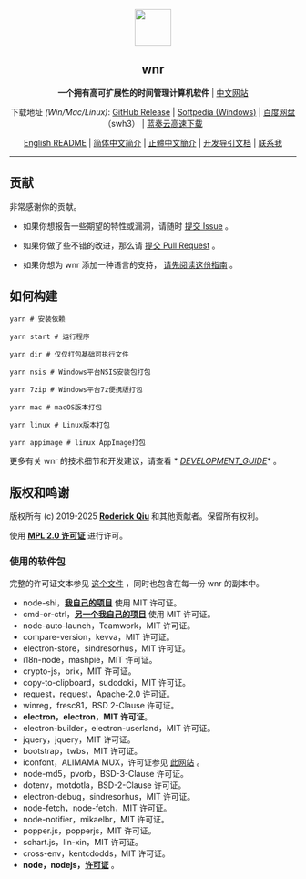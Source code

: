 <p align="center"><img src="https://i.loli.net/2020/01/27/bOvLlYmT7dQFRjr.png"
        width="64px" /></p>

<h2 align="center">wnr</h2>

<p align="center">
    <b>一个拥有高可扩展性的时间管理计算机软件</b> | <a href="https://getwnr.com/">中文网站</a>
</p>

<p align="center">
    下载地址 <i>(Win/Mac/Linux)</i>: <a href="https://github.com/RoderickQiu/wnr/releases">GitHub Release</a> | <a
        href="https://www.softpedia.com/get/Desktop-Enhancements/Clocks-Time-Management/wnr.shtml">Softpedia
        (Windows)</a> | <a href="https://pan.baidu.com/s/1PDpnEkf-zKQKQIhUTO0ubQ">百度网盘</a>（swh3） | <a href="https://scris.lanzoui.com/b01n0tb4j">蓝奏云高速下载</a>
</p>

<p align="center">
    <a href="https://github.com/RoderickQiu/wnr/blob/master/README.md">English README</a> | <a href="https://github.com/RoderickQiu/wnr/blob/master/README.zh-CN.md">简体中文简介</a> | <a href="https://github.com/RoderickQiu/wnr/blob/master/README.zh-TW.md">正體中文簡介</a> | <a href="https://github.com/RoderickQiu/wnr/blob/master/DEVELOPMENT_GUIDE.md">开发导引文档</a> | <a href="mailto:scrisqiu@hotmail.com">联系我</a>
</p>

---

## 贡献

非常感谢你的贡献。

- 如果你想报告一些期望的特性或漏洞，请随时 [提交 Issue](https://github.com/RoderickQiu/wnr/issues/new) 。

- 如果你做了些不错的改进，那么请 [提交 Pull Request](https://github.com/RoderickQiu/wnr/pulls) 。

- 如果你想为 wnr
  添加一种语言的支持， [请先阅读这份指南](https://github.com/RoderickQiu/wnr/blob/master/locales/README.md) 。

## 如何构建

```shell
yarn # 安装依赖

yarn start # 运行程序

yarn dir # 仅仅打包基础可执行文件

yarn nsis # Windows平台NSIS安装包打包

yarn 7zip # Windows平台7z便携版打包

yarn mac # macOS版本打包

yarn linux # Linux版本打包

yarn appimage # linux AppImage打包
```

更多有关 wnr 的技术细节和开发建议，请查看 *
*[DEVELOPMENT_GUIDE](https://github.com/RoderickQiu/wnr/blob/master/DEVELOPMENT_GUIDE.md)** 。

## 版权和鸣谢

版权所有 (c) 2019-2025 **[Roderick Qiu](https://r-q.name)** 和其他贡献者。保留所有权利。

使用 **[MPL 2.0 许可证](https://github.com/RoderickQiu/wnr/blob/master/LICENSE)** 进行许可。

### 使用的软件包

完整的许可证文本参见 [这个文件](https://github.com/RoderickQiu/wnr/blob/master/NOTICE.md) ，同时也包含在每一份 wnr 的副本中。

- node-shi，[**我自己的项目**](https://www.npmjs.com/package/node-shi) 使用 MIT 许可证。
- cmd-or-ctrl，[**另一个我自己的项目**](https://www.npmjs.com/package/cmd-or-ctrl) 使用 MIT 许可证。
- node-auto-launch，Teamwork，MIT 许可证。
- compare-version，kevva，MIT 许可证。
- electron-store，sindresorhus，MIT 许可证。
- i18n-node，mashpie，MIT 许可证。
- crypto-js，brix，MIT 许可证。
- copy-to-clipboard，sudodoki，MIT 许可证。
- request，request，Apache-2.0 许可证。
- winreg，fresc81，BSD 2-Clause 许可证。
- **electron，electron，MIT 许可证**。
- electron-builder，electron-userland，MIT 许可证。
- jquery，jquery，MIT 许可证。
- bootstrap，twbs，MIT 许可证。
- iconfont，ALIMAMA MUX，许可证参见 [此网站](https://www.iconfont.cn/) 。
- node-md5，pvorb，BSD-3-Clause 许可证。
- dotenv，motdotla，BSD-2-Clause 许可证。
- electron-debug，sindresorhus，MIT 许可证。
- node-fetch，node-fetch，MIT 许可证。
- node-notifier，mikaelbr，MIT 许可证。
- popper.js，popperjs，MIT 许可证。
- schart.js，lin-xin，MIT 许可证。
- cross-env，kentcdodds，MIT 许可证。
- **node，nodejs，**[**许可证**](https://github.com/nodejs/node/blob/master/LICENSE) 。
